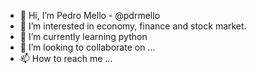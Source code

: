 - 👋 Hi, I’m Pedro Mello - @pdrmello
- 👀 I’m interested in economy, finance and stock market. 
- 🌱 I’m currently learning python
- 💞️ I’m looking to collaborate on ...
- 📫 How to reach me ...

<!---
pdrmello/pdrmello is a ✨ special ✨ repository because its `README.md` (this file) appears on your GitHub profile.
You can click the Preview link to take a look at your changes.
--->
